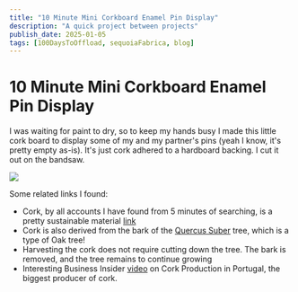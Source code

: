 ```yaml
---
title: "10 Minute Mini Corkboard Enamel Pin Display"
description: "A quick project between projects"
publish_date: 2025-01-05
tags: [100DaysToOffload, sequoiaFabrica, blog]
---
```


# 10 Minute Mini Corkboard Enamel Pin Display
I was waiting for paint to dry, so to keep my hands busy I made this little cork board to display some of my and my partner's pins (yeah I know, it's pretty empty as-is). It's just cork adhered to a hardboard backing. I cut it out on the bandsaw.

![](../../images/corkboard.jpg)

Some related links I found:
- Cork, by all accounts I have found from 5 minutes of searching, is a pretty sustainable material [link](https://earthfriendlytips.com/is-cork-eco-friendly-everything-you-need-to-know/)
- Cork is also derived from the bark of the [Quercus Suber](https://en.wikipedia.org/wiki/Quercus_suber) tree, which is a type of Oak tree!
- Harvesting the cork does not require cutting down the tree. The bark is removed, and the tree remains to continue growing
- Interesting Business Insider [video](https://www.businessinsider.com/how-the-worlds-largest-cork-company-makes-wine-stoppers-2024-9?op=1) on Cork Production in Portugal, the biggest producer of cork.
